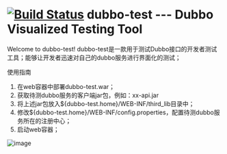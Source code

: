[![Build Status](https://travis-ci.org/ofpay/edge.png)](https://travis-ci.org/ofpay/edge)
dubbo-test --- Dubbo Visualized Testing Tool
========================
Welcome to dubbo-test!
dubbo-test是一款用于测试Dubbo接口的开发者测试工具；能够让开发者迅速对自己的dubbo服务进行界面化的测试；

使用指南

1. 在web容器中部署dubbo-test.war；
2. 获取待测dubbo服务的客户端jar包，例如：xx-api.jar
3. 将上述jar包放入${dubbo-test.home}/WEB-INF/third_lib目录中；
4. 修改${dubbo-test.home}/WEB-INF/config.properties，配置待测dubbo服务所在的注册中心；
5. 启动web容器；

![image](https://github.com/ofpay/edge/raw/master/main.jpg)
